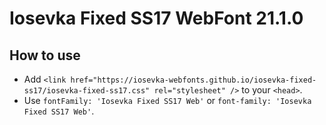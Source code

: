 # Iosevka Fixed SS17 WebFont 21.1.0

## How to use

- Add `<link href="https://iosevka-webfonts.github.io/iosevka-fixed-ss17/iosevka-fixed-ss17.css" rel="stylesheet" />` to your `<head>`.
- Use `fontFamily: 'Iosevka Fixed SS17 Web'` or `font-family: 'Iosevka Fixed SS17 Web'`.
